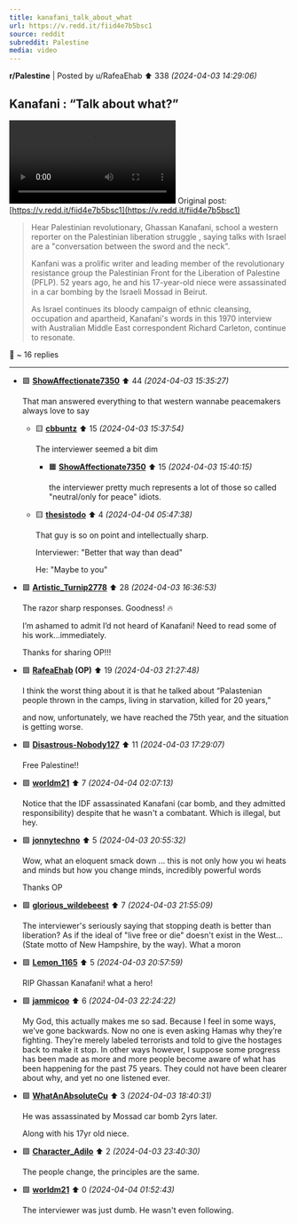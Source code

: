 ```yaml
---
title: kanafani_talk_about_what
url: https://v.redd.it/fiid4e7b5bsc1
source: reddit
subreddit: Palestine
media: video
---
```

**r/Palestine** | Posted by u/RafeaEhab ⬆️ 338 _(2024-04-03 14:29:06)_

## Kanafani : “Talk about what?”

![](kanafani_talk_about_what.mp4)
Original post: [https://v.redd.it/fiid4e7b5bsc1](https://v.redd.it/fiid4e7b5bsc1)

> Hear Palestinian revolutionary, Ghassan Kanafani, school a western reporter on the Palestinian liberation struggle , saying talks with Israel are a "conversation between the sword and the neck".
> 
> Kanfani was a prolific writer and leading member of the revolutionary resistance group the Palestinian Front for the Liberation of Palestine (PFLP). 52 years ago, he and his 17-year-old niece were assassinated in a car bombing by the Israeli Mossad in Beirut.
> 
> As Israel continues its bloody campaign of ethnic cleansing, occupation and apartheid, Kanafani's words in this 1970 interview with Australian Middle East correspondent Richard Carleton, continue to resonate.
> 

💬 ~ 16 replies

---

* 🟩 **[ShowAffectionate7350](https://www.reddit.com/user/ShowAffectionate7350)** ⬆️ 44 _(2024-04-03 15:35:27)_

	That man answered everything to that western wannabe peacemakers always love to say

	* 🟨 **[cbbuntz](https://www.reddit.com/user/cbbuntz)** ⬆️ 15 _(2024-04-03 15:37:54)_

		The interviewer seemed a bit dim

		* 🟧 **[ShowAffectionate7350](https://www.reddit.com/user/ShowAffectionate7350)** ⬆️ 15 _(2024-04-03 15:40:15)_

			the interviewer pretty much represents a lot of those so called "neutral/only for peace" idiots.

	* 🟨 **[thesistodo](https://www.reddit.com/user/thesistodo)** ⬆️ 4 _(2024-04-04 05:47:38)_

		That guy is so on point and intellectually sharp.
		
		Interviewer: "Better that way than dead"  
		  
		He: "Maybe to you"

* 🟩 **[Artistic_Turnip2778](https://www.reddit.com/user/Artistic_Turnip2778)** ⬆️ 28 _(2024-04-03 16:36:53)_

	The razor sharp responses. Goodness! 🔥

	I’m ashamed to admit I’d not heard of Kanafani! Need to read some of his work…immediately.

	Thanks for sharing OP!!!

* 🟩 **[RafeaEhab](https://www.reddit.com/user/RafeaEhab) (OP)** ⬆️ 19 _(2024-04-03 21:27:48)_

	I think the worst thing about it is that he talked about “Palastenian people thrown in the camps, living in starvation, killed for 20 years,” 

	and now, unfortunately, we have reached the 75th year, and the situation is getting worse.

* 🟩 **[Disastrous-Nobody127](https://www.reddit.com/user/Disastrous-Nobody127)** ⬆️ 11 _(2024-04-03 17:29:07)_

	Free Palestine!!

* 🟩 **[worldm21](https://www.reddit.com/user/worldm21)** ⬆️ 7 _(2024-04-04 02:07:13)_

	Notice that the IDF assassinated Kanafani  (car bomb, and they admitted responsibility) despite that he wasn't a combatant.  Which is illegal, but hey.

* 🟩 **[jonnytechno](https://www.reddit.com/user/jonnytechno)** ⬆️ 5 _(2024-04-03 20:55:32)_

	Wow, what an eloquent smack down  ... this is not only how you wi heats and minds but how you change minds, incredibly powerful words 

	Thanks OP

* 🟩 **[glorious_wildebeest](https://www.reddit.com/user/glorious_wildebeest)** ⬆️ 7 _(2024-04-03 21:55:09)_

	The interviewer's seriously saying that stopping death is better than liberation? As if the ideal of "live free or die" doesn't exist in the West... (State motto of New Hampshire, by the way). What a moron

* 🟩 **[Lemon_1165](https://www.reddit.com/user/Lemon_1165)** ⬆️ 5 _(2024-04-03 20:57:59)_

	RIP Ghassan Kanafani! what a hero!

* 🟩 **[jammicoo](https://www.reddit.com/user/jammicoo)** ⬆️ 6 _(2024-04-03 22:24:22)_

	My God, this actually makes me so sad. Because I feel in some ways, we’ve gone backwards. Now no one is even asking Hamas why they’re fighting. They’re merely labeled terrorists and told to give the hostages back to make it stop. In other ways however, I suppose some progress has been made as more and more people become aware of what has been happening for the past 75 years. They could not have been clearer about why, and yet no one listened ever.

* 🟩 **[WhatAnAbsoluteCu](https://www.reddit.com/user/WhatAnAbsoluteCu)** ⬆️ 3 _(2024-04-03 18:40:31)_

	He was assassinated by Mossad car bomb 2yrs later.

	Along with his 17yr old niece.

* 🟩 **[Character_Adilo](https://www.reddit.com/user/Character_Adilo)** ⬆️ 2 _(2024-04-03 23:40:30)_

	The people change, the principles are the same.

* 🟩 **[worldm21](https://www.reddit.com/user/worldm21)** ⬆️ 0 _(2024-04-04 01:52:43)_

	The interviewer was just dumb.  He wasn't even following.



